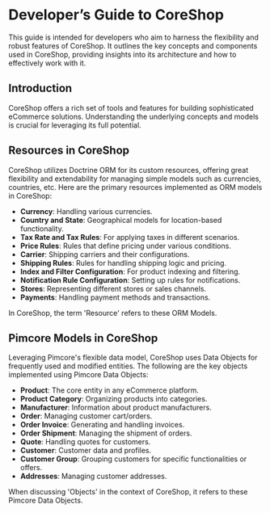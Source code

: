 # Developer’s Guide to CoreShop

This guide is intended for developers who aim to harness the flexibility and robust features of CoreShop. It outlines the key concepts and components used in CoreShop, providing insights into its architecture and how to effectively work with it.

## Introduction

CoreShop offers a rich set of tools and features for building sophisticated eCommerce solutions. Understanding the underlying concepts and models is crucial for leveraging its full potential.

## Resources in CoreShop

CoreShop utilizes Doctrine ORM for its custom resources, offering great flexibility and extendability for managing simple models such as currencies, countries, etc. Here are the primary resources implemented as ORM models in CoreShop:

- **Currency**: Handling various currencies.
- **Country and State**: Geographical models for location-based functionality.
- **Tax Rate and Tax Rules**: For applying taxes in different scenarios.
- **Price Rules**: Rules that define pricing under various conditions.
- **Carrier**: Shipping carriers and their configurations.
- **Shipping Rules**: Rules for handling shipping logic and pricing.
- **Index and Filter Configuration**: For product indexing and filtering.
- **Notification Rule Configuration**: Setting up rules for notifications.
- **Stores**: Representing different stores or sales channels.
- **Payments**: Handling payment methods and transactions.

In CoreShop, the term 'Resource' refers to these ORM Models.

## Pimcore Models in CoreShop

Leveraging Pimcore's flexible data model, CoreShop uses Data Objects for frequently used and modified entities. The following are the key objects implemented using Pimcore Data Objects:

- **Product**: The core entity in any eCommerce platform.
- **Product Category**: Organizing products into categories.
- **Manufacturer**: Information about product manufacturers.
- **Order**: Managing customer cart/orders.
- **Order Invoice**: Generating and handling invoices.
- **Order Shipment**: Managing the shipment of orders.
- **Quote**: Handling quotes for customers.
- **Customer**: Customer data and profiles.
- **Customer Group**: Grouping customers for specific functionalities or offers.
- **Addresses**: Managing customer addresses.

When discussing 'Objects' in the context of CoreShop, it refers to these Pimcore Data Objects.
